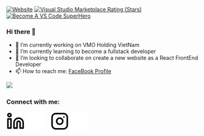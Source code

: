[![Website](https://img.shields.io/website?label=codeSTACKr.com&style=for-the-badge&url=https%3A%2F%2Fcodestackr.com)](https://codestackr.com)
[![Visual Studio Marketplace Rating (Stars)](https://img.shields.io/visual-studio-marketplace/stars/codestackr.codestackr-theme?label=codeSTACKr%20VS%20Code%20Theme&logo=visualstudiocode&logoColor=ff652f&style=for-the-badge)](https://marketplace.visualstudio.com/items?itemName=codestackr.codestackr-theme)
[![Become A VS Code SuperHero](https://img.shields.io/badge/-Become%20A%20VS%20Code%20SuperHero%20%E2%86%92-gray.svg?colorB=ff652f&style=for-the-badge)](https://vsCodeHero.com)

### Hi there 👋
- 🔭 I’m currently working on VMO Holding VietNam
- 🌱 I’m currently learning to become a fullstack developer
- 👯 I’m looking to collaborate on create a new website as a React FrontEnd Developer
- 📫 How to reach me: [FaceBook Profile](https://www.facebook.com/ngo.tuehai97/)

<img src="https://github-readme-stats.vercel.app/api?username=haimilo&theme=algolia&show_icons=true" />

### Connect with me:

[![website](./img/linkedin-light.svg)](https://www.linkedin.com/in/hai-ngo-tue-455635204/)
[![website](./img/linkedin-dark.svg)](https://www.linkedin.com/in/hai-ngo-tue-455635204/)
&nbsp;&nbsp;
[![website](./img/instagram-light.svg)](https://www.instagram.com/_painiag_/)
[![website](./img/instagram-dark.svg)](https://www.instagram.com/_painiag_/)
